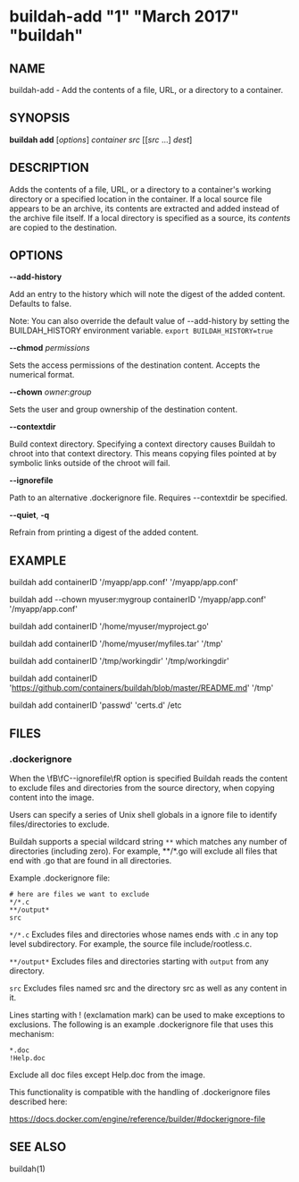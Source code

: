 # buildah-add "1" "March 2017" "buildah"

## NAME
buildah\-add - Add the contents of a file, URL, or a directory to a container.

## SYNOPSIS
**buildah add** [*options*] *container* *src* [[*src* ...] *dest*]

## DESCRIPTION
Adds the contents of a file, URL, or a directory to a container's working
directory or a specified location in the container.  If a local source file
appears to be an archive, its contents are extracted and added instead of the
archive file itself.  If a local directory is specified as a source, its
*contents* are copied to the destination.

## OPTIONS

**--add-history**

Add an entry to the history which will note the digest of the added content.
Defaults to false.

Note: You can also override the default value of --add-history by setting the
BUILDAH\_HISTORY environment variable. `export BUILDAH_HISTORY=true`

**--chmod** *permissions*

Sets the access permissions of the destination content. Accepts the numerical format.

**--chown** *owner*:*group*

Sets the user and group ownership of the destination content.

**--contextdir**

Build context directory. Specifying a context directory causes Buildah to
chroot into that context directory. This means copying files pointed at
by symbolic links outside of the chroot will fail.

**--ignorefile**

Path to an alternative .dockerignore file. Requires --contextdir be specified.

**--quiet**, **-q**

Refrain from printing a digest of the added content.

## EXAMPLE

buildah add containerID '/myapp/app.conf' '/myapp/app.conf'

buildah add --chown myuser:mygroup containerID '/myapp/app.conf' '/myapp/app.conf'

buildah add containerID '/home/myuser/myproject.go'

buildah add containerID '/home/myuser/myfiles.tar' '/tmp'

buildah add containerID '/tmp/workingdir' '/tmp/workingdir'

buildah add containerID 'https://github.com/containers/buildah/blob/master/README.md' '/tmp'

buildah add containerID 'passwd' 'certs.d' /etc

## FILES

### .dockerignore

When the \fB\fC\-\-ignorefile\fR option is specified Buildah reads the
content to exclude files and directories from the source directory, when
copying content into the image.

Users can specify a series of Unix shell globals in a ignore file to
identify files/directories to exclude.

Buildah supports a special wildcard string `**` which matches any number of
directories (including zero). For example, **/*.go will exclude all files that
end with .go that are found in all directories.

Example .dockerignore file:

```
# here are files we want to exclude
*/*.c
**/output*
src
```

`*/*.c`
Excludes files and directories whose names ends with .c in any top level subdirectory. For example, the source file include/rootless.c.

`**/output*`
Excludes files and directories starting with `output` from any directory.

`src`
Excludes files named src and the directory src as well as any content in it.

Lines starting with ! (exclamation mark) can be used to make exceptions to
exclusions. The following is an example .dockerignore file that uses this
mechanism:
```
*.doc
!Help.doc
```

Exclude all doc files except Help.doc from the image.

This functionality is compatible with the handling of .dockerignore files described here:

https://docs.docker.com/engine/reference/builder/#dockerignore-file

## SEE ALSO
buildah(1)
